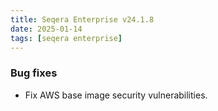 ```yaml
---
title: Seqera Enterprise v24.1.8
date: 2025-01-14
tags: [seqera enterprise]
---
```


### Bug fixes

- Fix AWS base image security vulnerabilities.
